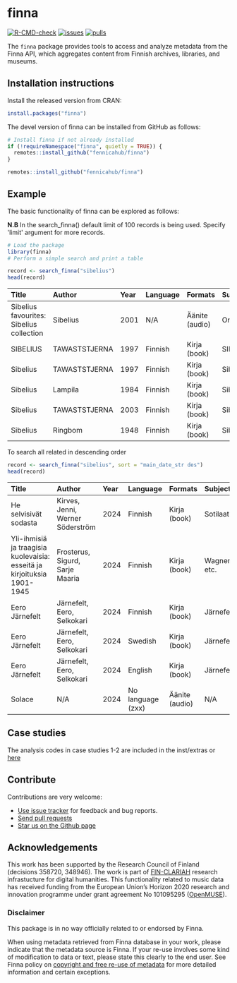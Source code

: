 # finna

[![R-CMD-check](https://github.com/fennicahub/finna/actions/workflows/check-standard.yaml/badge.svg)](https://github.com/fennicahub/finna/actions/workflows/check-standard.yaml)
[![issues](https://img.shields.io/github/issues/fennicahub/finna)](https://github.com/fennicahub/finna/issues)
[![pulls](https://img.shields.io/github/issues-pr/fennicahub/finna)](https://github.com/fennicahub/finna/pulls)


The `finna` package provides tools to access and analyze metadata from the Finna API, which aggregates content from Finnish archives, libraries, and museums.


## Installation instructions

Install the released version from CRAN:

```r
install.packages("finna")
```

The devel version of finna can be installed from GitHub as follows:

``` r
# Install finna if not already installed
if (!requireNamespace("finna", quietly = TRUE)) {
  remotes::install_github("fennicahub/finna")
}
```

``` r
remotes::install_github("fennicahub/finna")
```

## Example
The basic functionality of finna can be explored as follows:

**N.B** In the search_finna() default limit of 100 records is being used. Specify 'limit' argument for more records.

``` r
# Load the package
library(finna)
# Perform a simple search and print a table

record <- search_finna("sibelius")
head(record)
```
| Title                                                                                        | Author           | Year | Language | Formats           | Subjects          | Library             | Series |
|:---------------------------------------------------------------------------------------------|:-----------------|:-----|:---------|:------------------|:------------------|:--------------------|:-------|
| Sibelius favourites: Sibelius collection                                                     | Sibelius         | 2001 | N/A      | Äänite (audio)    | Orkesterimusiikki  | Lapin               | N/A    |
| SIBELIUS                                                                                     | TAWASTSTJERNA    | 1997 | Finnish  | Kirja (book)      | SIBELIUS           | Anders Chydenius    | N/A    |
| Sibelius                                                                                     | TAWASTSTJERNA    | 1997 | Finnish  | Kirja (book)      | Sibelius           | Anders Chydenius    | N/A    |
| Sibelius                                                                                     | Lampila          | 1984 | Finnish  | Kirja (book)      | Sibelius           | Helka-arkisto       | N/A    |
| Sibelius                                                                                     | TAWASTSTJERNA    | 2003 | Finnish  | Kirja (book)      | Sibelius           | Kansalliskirjasto   | N/A    |
| Sibelius                                                                                     | Ringbom          | 1948 | Finnish  | Kirja (book)      | Sibelius           | Kirkes              | N/A    |

To search all related in descending order
``` r
record <- search_finna("sibelius", sort = "main_date_str des")
head(record)
```
| Title                                                                                  | Author                    | Year | Language | Formats         | Subjects      | Library         | Series   |
|:---------------------------------------------------------------------------------------|:--------------------------|:-----|:---------|:----------------|:--------------|:----------------|:---------|
| He selvisivät sodasta                                                                  | Kirves, Jenni, Werner Söderström | 2024 | Finnish  | Kirja (book)    | Sotilaat       | Anders Chydenius | N/A      |
| Yli-ihmisiä ja traagisia kuolevaisia: esseitä ja kirjoituksia 1901-1945                | Frosterus, Sigurd, Sarje Maaria | 2024 | Finnish  | Kirja (book)    | Wagner, etc.   | Helka-arkisto    | N/A      |
| Eero Järnefelt                                                                         | Järnefelt, Eero, Selkokari | 2024 | Finnish  | Kirja (book)    | Järnefelt      | Anders Chydenius | Ateneum  |
| Eero Järnefelt                                                                         | Järnefelt, Eero, Selkokari | 2024 | Swedish  | Kirja (book)    | Järnefelt      | Helle-kirjastot  | Ateneum  |
| Eero Järnefelt                                                                         | Järnefelt, Eero, Selkokari | 2024 | English  | Kirja (book)    | Järnefelt      | Helmet-kirjasto  | Ateneum  |
| Solace                                                                                 | N/A                        | 2024 | No language (zxx) | Äänite (audio)  | N/A            | Anders Chydenius | N/A      |


## Case studies

The analysis codes in case studies 1-2 are included in the inst/extras or [here](https://github.com/fennicahub/finna/tree/main/inst/extras)

## Contribute

Contributions are very welcome:

- [Use issue tracker](https://github.com/fennicahub/finna/issues) for
  feedback and bug reports.
- [Send pull requests](https://github.com/fennicahub/finna/)
- [Star us on the Github page](https://github.com/fennicahub/finna/)

## Acknowledgements

This work has been supported by the Research Council of Finland (decisions 358720, 348946). The work is part of [FIN-CLARIAH](https://www.kielipankki.fi/organization/fin-clariah/) research infrastucture for digital humanities. This functionality related to music data has received funding from the European Union’s Horizon 2020 research and innovation programme under grant agreement No 101095295 ([OpenMUSE](https://www.openmuse.eu/)).

### Disclaimer

This package is in no way officially related to or endorsed by Finna.

When using metadata retrieved from Finna database in your work, please
indicate that the metadata source is Finna. If your re-use involves some
kind of modification to data or text, please state this clearly to the
end user. See Finna policy on [copyright and free re-use of
metadata](https://www.finna.fi/Content/terms?lng=en-gb) for more
detailed information and certain exceptions.
